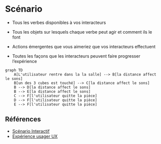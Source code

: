 # Scénario

<!-- Ici mettre tous les documents et références concernant la scéanrisation de l'expérience   -->

* Tous les verbes disponibles à vos interacteurs

* Tous les objets sur lesquels chaque verbe peut agir et comment ils le font

* Actions émergentes que vous aimeriez que vos interacteurs effectuent

* Toutes les façons que les interacteurs peuvent faire progresser l’expérience

```mermaid
graph TD
    A[L'utilisateur rentre dans la la salle] --> B[la distance affect le sons]
    B[un des 3 cubes est touché] --> C[la distance affect le sons]
    B --> D[la distance affect le sons]
    B --> E[la distance affect le sons]
    C --> F[l'utilisateur quitte la pièce]
    D --> F[l'utilisateur quitte la pièce]
    E --> F[l'utilisateur quitte la pièce]
```

## Références

* [Scénario Interactif](https://tim-montmorency.com/582523-gestion/#/contenus/2_scenarisation/20_scenario/20_interactif/)
* [Expérience usager UX](https://tim-montmorency.com/582523-gestion/#/contenus/2_scenarisation/20_scenario/40_ux/)

